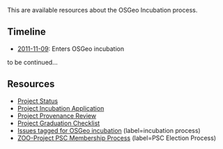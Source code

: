 This are available resources about the OSGeo Incubation process.

## Timeline

* [2011-11-09](https://trac.osgeo.org/osgeo/ticket/828#no1): Enters OSGeo incubation

to be continued...

## Resources

* [Project Status](https://github.com/ZOO-Project/ZOO-Project/wiki/OSGeoIncubationStatus)
* [Project Incubation Application](https://github.com/ZOO-Project/ZOO-Project/wiki/OSGeoIncubation)
* [Project Provenance Review](https://github.com/ZOO-Project/ZOO-Project/wiki/ProvenanceReview)
* [Project Graduation Checklist](https://github.com/ZOO-Project/ZOO-Project/wiki/ProjectGraduationChecklist)
* [Issues tagged for OSGeo incubation](https://github.com/ZOO-Project/migration/issues?q=is%3Aissue+is%3Aopen+label%3A%22incubation+process%22) (label=incubation process)
* [ZOO-Project PSC Membership Process](https://github.com/ZOO-Project/ZOO-Project/wiki/ZOO-Project-PSC-Membership-Process) (label=PSC Election Process)

